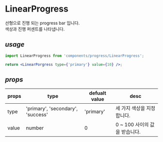 # LinearProgress

선형으로 진행 되는 progress bar 입니다.  
색상과 진행 퍼센트를 나타냅니다.

## _usage_

```jsx
import LinearProgress from 'components/progress/LinearProgress';

return <LinearPorgress type={'primary'} value={10} />;
```

## _props_

| props | type                              | defualt value | desc                          |
| ----- | --------------------------------- | ------------- | ----------------------------- |
| type  | 'primary', 'secondary', 'success' | 'primary'     | 세 가지 색상을 지정합니다.    |
| value | number                            | 0             | 0 ~ 100 사이의 값을 받습니다. |
